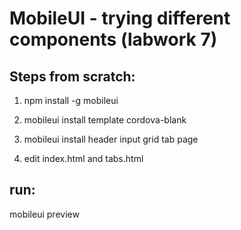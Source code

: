 # MobileUI - trying different components (labwork 7)
## Steps from scratch:

1. npm install -g mobileui

2. mobileui install template cordova-blank

3. mobileui install header input grid tab page

4. edit index.html and tabs.html

## run:

mobileui preview
